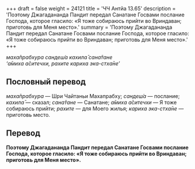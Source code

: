 +++
draft = false
weight = 24121
title = 'ЧЧ Антйа 13.65'
description = 'Поэтому Джагадананда Пандит передал Санатане Госвами послание Господа, которое гласило: «Я тоже собираюсь прийти во Вриндаван; приготовь для Меня место».'
summary = 'Поэтому Джагадананда Пандит передал Санатане Госвами послание Господа, которое гласило: «Я тоже собираюсь прийти во Вриндаван; приготовь для Меня место».'
+++

_маха̄прабхура сандеш́а кахила̄ сана̄тане  
‘а̄миха а̄ситечхи, рахите кариха эка-стха̄не’_

## Пословный перевод

_маха̄прабхура_ — Шри Чайтаньи Махапрабху; _сандеш́а_ — послание; _кахила̄_ — сказал; _сана̄тане_ — Санатане; _а̄миха_ _а̄ситечхи_ — Я тоже собираюсь прийти; _рахите_ — для Моего жилья; _кариха_ _эка_\-_стха̄не_ — приготовь место.

## Перевод

**Поэтому Джагадананда Пандит передал Санатане Госвами послание Господа, которое гласило: «Я тоже собираюсь прийти во Вриндаван; приготовь для Меня место».**
